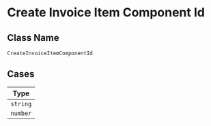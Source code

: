 
# Create Invoice Item Component Id

## Class Name

`CreateInvoiceItemComponentId`

## Cases

| Type |
|  --- |
| `string` |
| `number` |

